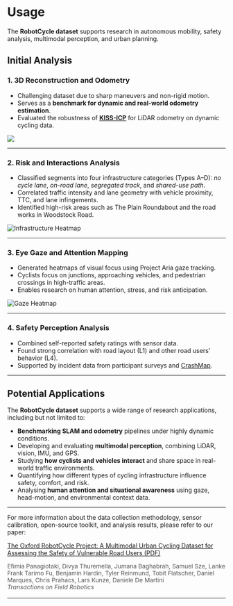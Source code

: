 # Usage

The **RobotCycle dataset** supports research in autonomous mobility, safety analysis, multimodal perception, and urban planning.


## Initial Analysis

### 1. 3D Reconstruction and Odometry

- Challenging dataset due to sharp maneuvers and non-rigid motion. 
- Serves as a **benchmark for dynamic and real-world odometry estimation**.  
- Evaluated the robustness of **[KISS-ICP](https://arxiv.org/abs/2209.15397)** for LiDAR odometry on dynamic cycling data.  

![](/images/kissicp.png)

---

### 2. Risk and Interactions Analysis
- Classified segments into four infrastructure categories (Types A–D):
  _no cycle lane_, _on-road lane_, _segregated track_, and _shared-use path_.
- Correlated traffic intensity and lane geometry with vehicle proximity, TTC, and lane infingements.  
- Identified high-risk areas such as The Plain Roundabout and the road works in Woodstock Road.  

![Infrastructure Heatmap](/images/riskassessment.png)

---


### 3. Eye Gaze and Attention Mapping
- Generated heatmaps of visual focus using Project Aria gaze tracking.  
- Cyclists focus on junctions, approaching vehicles, and pedestrian crossings in high-traffic areas.  
- Enables research on human attention, stress, and risk anticipation.  

![Gaze Heatmap](/images/gazepatterns.png)

---


### 4. Safety Perception Analysis
- Combined self-reported safety ratings with sensor data.  
- Found strong correlation with road layout (L1) and other road users’ behavior (L4).  
- Supported by incident data from participant surveys and [CrashMap](https://crashmap.co.uk/).

---

## Potential Applications

The **RobotCycle dataset** supports a wide range of research applications, including but not limited to:  

- **Benchmarking SLAM and odometry** pipelines under highly dynamic conditions.  
- Developing and evaluating **multimodal perception**, combining LiDAR, vision, IMU, and GPS.
- Studying **how cyclists and vehicles interact** and share space in real-world traffic environments.  
- Quantifying how different types of cycling infrastructure influence safety, comfort, and risk.  
- Analysing **human attention and situational awareness** using gaze, head-motion, and environmental context data.  

---

For more information about the data collection methodology, sensor calibration, open-source toolkit, and analysis results, please refer to our paper:

[The Oxford RobotCycle Project: A Multimodal Urban Cycling Dataset for Assessing the Safety of Vulnerable Road Users (PDF)](https://ieeexplore.ieee.org/abstract/document/10981746)

<div style="font-size:0.98em; color:#555; margin-top:0.5em; margin-bottom:1.2em;">
Efimia Panagiotaki, Divya Thuremella, Jumana Baghabrah, Samuel Sze, Lanke Frank Tarimo Fu, Benjamin Hardin, Tyler Reinmund, Tobit Flatscher, Daniel Marques, Chris Prahacs, Lars Kunze, Daniele De Martini </br>
<em>Transactions on Field Robotics</em>
</div>

---